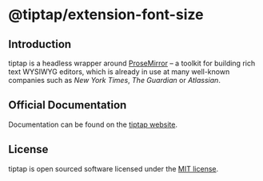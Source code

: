 # @tiptap/extension-font-size

## Introduction

tiptap is a headless wrapper around [ProseMirror](https://ProseMirror.net) – a toolkit for building rich text WYSIWYG editors, which is already in use at many well-known companies such as _New York Times_, _The Guardian_ or _Atlassian_.

## Official Documentation

Documentation can be found on the [tiptap website](https://tiptap.dev).

## License

tiptap is open sourced software licensed under the [MIT license](https://github.com/ueberdosis/tiptap/blob/main/LICENSE.md).
